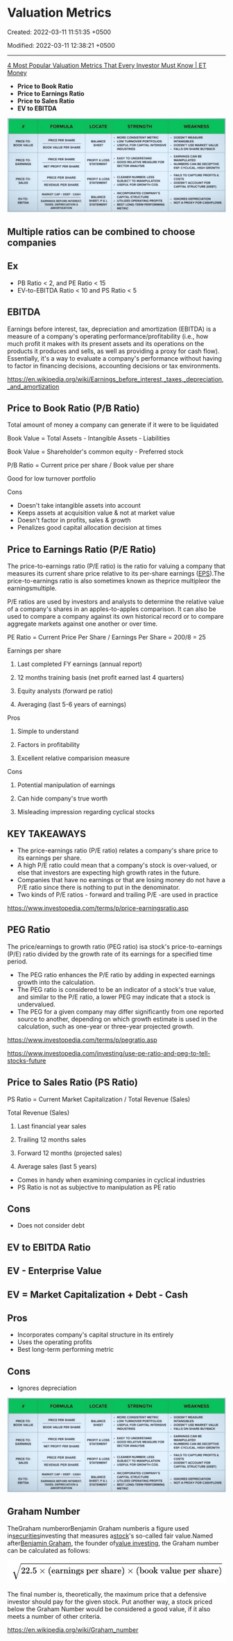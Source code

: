 # Valuation Metrics

Created: 2022-03-11 11:51:35 +0500

Modified: 2022-03-11 12:38:21 +0500

---

[4 Most Popular Valuation Metrics That Every Investor Must Know | ET Money](https://www.youtube.com/watch?v=kqNaY3woTeE)

- **Price to Book Ratio**
- **Price to Earnings Ratio**
- **Price to Sales Ratio**
- **EV to EBITDA**

![image](media/Market-Terms_Valuation-Metrics-image1.jpeg)

## Multiple ratios can be combined to choose companies

## Ex

- PB Ratio < 2, and PE Ratio < 15
- EV-to-EBITDA Ratio < 10 and PS Ratio < 5

## EBITDA

Earnings before interest, tax, depreciation and amortization (EBITDA) is a measure of a company's operating performance/profitability (i.e., how much profit it makes with its present assets and its operations on the products it produces and sells, as well as providing a proxy for cash flow). Essentially, it's a way to evaluate a company's performance without having to factor in financing decisions, accounting decisions or tax environments.

<https://en.wikipedia.org/wiki/Earnings_before_interest,_taxes,_depreciation,_and_amortization>

## Price to Book Ratio (P/B Ratio)

Total amount of money a company can generate if it were to be liquidated

Book Value = Total Assets - Intangible Assets - Liabilities

Book Value = Shareholder's common equity - Preferred stock

P/B Ratio = Current price per share / Book value per share

Good for low turnover portfolio

Cons

- Doesn't take intangible assets into account
- Keeps assets at acquisition value & not at market value
- Doesn't factor in profits, sales & growth
- Penalizes good capital allocation decision at times

## Price to Earnings Ratio (P/E Ratio)

The price-to-earnings ratio (P/E ratio) is the ratio for valuing a company that measures its current share price relative to its per-share earnings ([EPS](https://www.investopedia.com/terms/e/eps.asp)).The price-to-earnings ratio is also sometimes known as theprice multipleor the earningsmultiple.

P/E ratios are used by investors and analysts to determine the relative value of a company's shares in an apples-to-apples comparison. It can also be used to compare a company against its own historical record or to compare aggregate markets against one another or over time.

PE Ratio = Current Price Per Share / Earnings Per Share = 200/8 = 25

Earnings per share

1. Last completed FY earnings (annual report)

2. 12 months training basis (net profit earned last 4 quarters)

3. Equity analysts (forward pe ratio)

4. Averaging (last 5-6 years of earnings)

Pros

1. Simple to understand

2. Factors in profitability

3. Excellent relative comparision measure

Cons

1. Potential manipulation of earnings

2. Can hide company's true worth

3. Misleading impression regarding cyclical stocks

## KEY TAKEAWAYS

- The price-earnings ratio (P/E ratio) relates a company's share price to its earnings per share.
- A high P/E ratio could mean that a company's stock is over-valued, or else that investors are expecting high growth rates in the future.
- Companies that have no earnings or that are losing money do not have a P/E ratio since there is nothing to put in the denominator.
- Two kinds of P/E ratios - forward and trailing P/E -are used in practice

<https://www.investopedia.com/terms/p/price-earningsratio.asp>

## PEG Ratio

The price/earnings to growth ratio (PEG ratio) isa stock's price-to-earnings (P/E) ratio divided by the growth rate of its earnings for a specified time period.

- The PEG ratio enhances the P/E ratio by adding in expected earnings growth into the calculation.
- The PEG ratio is considered to be an indicator of a stock's true value, and similar to the P/E ratio, a lower PEG may indicate that a stock is undervalued.
- The PEG for a given company may differ significantly from one reported source to another, depending on which growth estimate is used in the calculation, such as one-year or three-year projected growth.

<https://www.investopedia.com/terms/p/pegratio.asp>

<https://www.investopedia.com/investing/use-pe-ratio-and-peg-to-tell-stocks-future>

## Price to Sales Ratio (PS Ratio)

PS Ratio = Current Market Capitalization / Total Revenue (Sales)

Total Revenue (Sales)

1. Last financial year sales

2. Trailing 12 months sales

3. Forward 12 months (projected sales)

4. Average sales (last 5 years)

- Comes in handy when examining companies in cyclical industries
- PS Ratio is not as subjective to manipulation as PE ratio

## Cons

- Does not consider debt

## EV to EBITDA Ratio

## EV - Enterprise Value

## EV = Market Capitalization + Debt - Cash

## Pros

- Incorporates company's capital structure in its entirely
- Uses the operating profits
- Best long-term performing metric

## Cons

- Ignores depreciation

![image](media/Market-Terms_Valuation-Metrics-image1.jpeg)

## Graham Number

TheGraham numberorBenjamin Graham numberis a figure used in[securities](https://en.wikipedia.org/wiki/Securities)investing that measures a[stock](https://en.wikipedia.org/wiki/Stock)'s so-called fair value.Named after[Benjamin Graham](https://en.wikipedia.org/wiki/Benjamin_Graham), the founder of[value investing](https://en.wikipedia.org/wiki/Value_investing), the Graham number can be calculated as follows:

![image](media/Market-Terms_Valuation-Metrics-image2.jpg)

The final number is, theoretically, the maximum price that a defensive investor should pay for the given stock. Put another way, a stock priced below the Graham Number would be considered a good value, if it also meets a number of other criteria.

<https://en.wikipedia.org/wiki/Graham_number>
